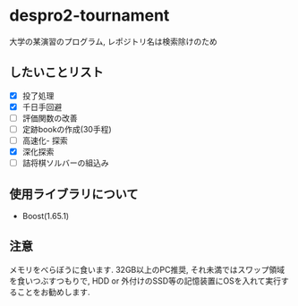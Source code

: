 # despro2-tournament
大学の某演習のプログラム, レポジトリ名は検索除けのため

## したいことリスト
 - [x] 投了処理
 - [x] 千日手回避
 - [ ] 評価関数の改善
 - [ ] 定跡bookの作成(30手程)
 - [ ] 高速化- 探索
 - [x] 深化探索
 - [ ] 詰将棋ソルバーの組込み

## 使用ライブラリについて
 - Boost(1.65.1)
## 注意
メモリをべらぼうに食います. 32GB以上のPC推奨, それ未満ではスワップ領域を食いつぶすつもりで, HDD or 外付けのSSD等の記憶装置にOSを入れて実行することをお勧めします.
